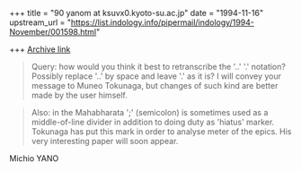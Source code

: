 +++
title = "90 yanom at ksuvx0.kyoto-su.ac.jp"
date = "1994-11-16"
upstream_url = "https://list.indology.info/pipermail/indology/1994-November/001598.html"

+++
[Archive link](https://list.indology.info/pipermail/indology/1994-November/001598.html)

>  Query: how would you think it best to retranscribe the '..' '.'
>notation?  Possibly replace '..' by space and leave '.' as it is?
I will convey your message to Muneo Tokunaga, but changes of such 
kind are better made by the user himself.

> Also: in the Mahabharata ';' (semicolon) is sometimes used as a
>middle-of-line divider in addition to doing duty as 'hiatus' marker.
Tokunaga has put this mark in order to analyse meter of the epics.
His very interesting paper will soon appear.

Michio YANO





